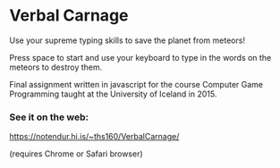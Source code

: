 # Verbal Carnage

Use your supreme typing skills to save the planet from meteors!

Press space to start and use your keyboard to type in the words on the meteors to destroy them.

Final assignment written in javascript for the course Computer Game Programming taught at the University of Iceland in 2015.

### See it on the web:
https://notendur.hi.is/~ths160/VerbalCarnage/

(requires Chrome or Safari browser)
